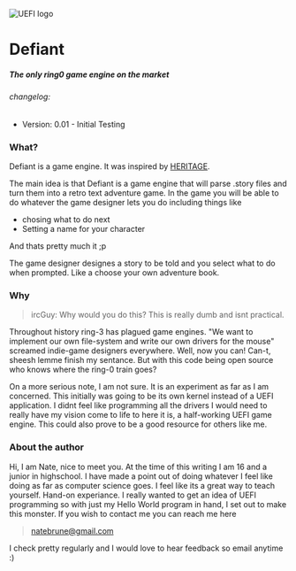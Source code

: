 ![UEFI logo](http://falstaff.agner.ch/wp-content/uploads/2012/12/368px-Uefi_logo.svg_.png)
# Defiant
##### The only ring0 game engine on the market
###### changelog:
* Version: 0.01 - Initial Testing

### What?
Defiant is a game engine. It was inspired by [HERITAGE](https://notabug.org/SylvieLorxu/HERITAGE). 

The main idea is that Defiant is a game engine that will parse .story files and turn them into a retro text adventure game. In the game you will be able to do whatever the game designer lets you do including things like
* chosing what to do next
* Setting a name for your character

And thats pretty much it ;p

The game designer designes a story to be told and you select what to do when prompted. Like a choose your own adventure book.

### Why
> ircGuy: Why would you do this? This is really dumb and isnt practical.
 
Throughout history ring-3 has plagued game engines. "We want to implement our own file-system and write our own drivers for the mouse" screamed indie-game designers everywhere. Well, now you can! Can-t, sheesh lemme finish my sentance. But with this code being open source who knows where the ring-0 train goes? 

On a more serious note, I am not sure. It is an experiment as far as I am concerned. This initially was going to be its own kernel instead of a UEFI application. I didnt feel like programming all the drivers I would need to really have my vision come to life to here it is, a half-working UEFI game engine. This could also prove to be a good resource for others like me.

### About the author
Hi, I am Nate, nice to meet you. At the time of this writing I am 16 and a junior in highschool. I have made a point out of doing whatever I feel like doing as far as computer science goes. I feel like its a great way to teach yourself. Hand-on experiance. I really wanted to get an idea of UEFI programming so with just my Hello World program in hand, I set out to make this monster. If you wish to contact me you can reach me here
> natebrune@gmail.com

I check pretty regularly and I would love to hear feedback so email anytime :)
